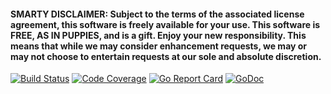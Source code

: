 #### SMARTY DISCLAIMER: Subject to the terms of the associated license agreement, this software is freely available for your use. This software is FREE, AS IN PUPPIES, and is a gift. Enjoy your new responsibility. This means that while we may consider enhancement requests, we may or may not choose to entertain requests at our sole and absolute discretion.

[![Build Status](https://travis-ci.org/smartystreets/scanners.svg?branch=master)](https://travis-ci.org/smartystreets/scanners)
[![Code Coverage](https://codecov.io/gh/smartystreets/scanners/branch/master/graph/badge.svg)](https://codecov.io/gh/smartystreets/scanners)
[![Go Report Card](https://goreportcard.com/badge/github.com/smartystreets/scanners)](https://goreportcard.com/report/github.com/smartystreets/scanners)
[![GoDoc](https://pkg.go.dev/badge/github.com/smartystreets/scanners)](https://pkg.go.dev/github.com/smartystreets/scanners)

